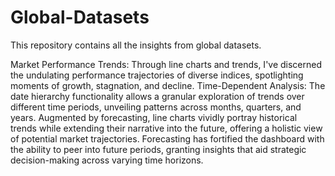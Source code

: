 # Global-Datasets
This repository contains all the insights from global datasets.

Market Performance Trends: Through line charts and trends, I've discerned the undulating performance trajectories of diverse indices, spotlighting moments of growth, stagnation, and decline.
Time-Dependent Analysis: The date hierarchy functionality allows a granular exploration of trends over different time periods, unveiling patterns across months, quarters, and years.
Augmented by forecasting, line charts vividly portray historical trends while extending their narrative into the future, offering a holistic view of potential market trajectories.
Forecasting has fortified the dashboard with the ability to peer into future periods, granting insights that aid strategic decision-making across varying time horizons.

